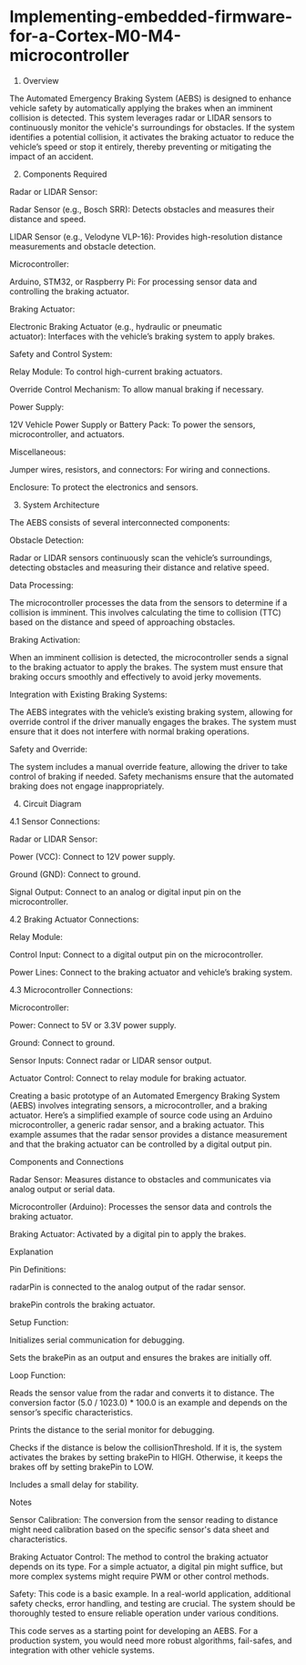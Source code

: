 # Implementing-embedded-firmware-for-a-Cortex-M0-M4-microcontroller
1. Overview

The Automated Emergency Braking System (AEBS) is designed to enhance vehicle safety by automatically applying the brakes when an imminent collision is detected. This system leverages radar or LIDAR sensors to continuously monitor the vehicle's surroundings for obstacles. If the system identifies a potential collision, it activates the braking actuator to reduce the vehicle’s speed or stop it entirely, thereby preventing or mitigating the impact of an accident.

2. Components Required

Radar or LIDAR Sensor:

Radar Sensor (e.g., Bosch SRR): Detects obstacles and measures their distance and speed.

LIDAR Sensor (e.g., Velodyne VLP-16): Provides high-resolution distance measurements and obstacle detection.

Microcontroller:

Arduino, STM32, or Raspberry Pi: For processing sensor data and controlling the braking actuator.

Braking Actuator:

Electronic Braking Actuator (e.g., hydraulic or pneumatic actuator): Interfaces with the vehicle’s braking system to apply brakes.

Safety and Control System:

Relay Module: To control high-current braking actuators.

Override Control Mechanism: To allow manual braking if necessary.

Power Supply:

12V Vehicle Power Supply or Battery Pack: To power the sensors, microcontroller, and actuators.

Miscellaneous:

Jumper wires, resistors, and connectors: For wiring and connections.

Enclosure: To protect the electronics and sensors.

3. System Architecture

The AEBS consists of several interconnected components:

Obstacle Detection:

Radar or LIDAR sensors continuously scan the vehicle’s surroundings, detecting obstacles and measuring their distance and relative speed.

Data Processing:

The microcontroller processes the data from the sensors to determine if a collision is imminent. This involves calculating the time to collision (TTC) based on the distance and speed of approaching obstacles.

Braking Activation:

When an imminent collision is detected, the microcontroller sends a signal to the braking actuator to apply the brakes. The system must ensure that braking occurs smoothly and effectively to avoid jerky movements.

Integration with Existing Braking Systems:

The AEBS integrates with the vehicle’s existing braking system, allowing for override control if the driver manually engages the brakes. The system must ensure that it does not interfere with normal braking operations.

Safety and Override:

The system includes a manual override feature, allowing the driver to take control of braking if needed. Safety mechanisms ensure that the automated braking does not engage inappropriately.

4. Circuit Diagram

4.1 Sensor Connections:

Radar or LIDAR Sensor:

Power (VCC): Connect to 12V power supply.

Ground (GND): Connect to ground.

Signal Output: Connect to an analog or digital input pin on the microcontroller.

4.2 Braking Actuator Connections:

Relay Module:

Control Input: Connect to a digital output pin on the microcontroller.

Power Lines: Connect to the braking actuator and vehicle’s braking system.

4.3 Microcontroller Connections:

Microcontroller:

Power: Connect to 5V or 3.3V power supply.

Ground: Connect to ground.

Sensor Inputs: Connect radar or LIDAR sensor output.

Actuator Control: Connect to relay module for braking actuator.

Creating a basic prototype of an Automated Emergency Braking System (AEBS) involves integrating sensors, a microcontroller, and a braking actuator. Here’s a simplified example of source code using an Arduino microcontroller, a generic radar sensor, and a braking actuator. This example assumes that the radar sensor provides a distance measurement and that the braking actuator can be controlled by a digital output pin.

Components and Connections

Radar Sensor: Measures distance to obstacles and communicates via analog output or serial data.

Microcontroller (Arduino): Processes the sensor data and controls the braking actuator.

Braking Actuator: Activated by a digital pin to apply the brakes.

Explanation

Pin Definitions:

radarPin is connected to the analog output of the radar sensor.

brakePin controls the braking actuator.

Setup Function:

Initializes serial communication for debugging.

Sets the brakePin as an output and ensures the brakes are initially off.

Loop Function:

Reads the sensor value from the radar and converts it to distance. The conversion factor (5.0 / 1023.0) * 100.0 is an example and depends on the sensor’s specific characteristics.

Prints the distance to the serial monitor for debugging.

Checks if the distance is below the collisionThreshold. If it is, the system activates the brakes by setting brakePin to HIGH. Otherwise, it keeps the brakes off by setting brakePin to LOW.

Includes a small delay for stability.

Notes

Sensor Calibration: The conversion from the sensor reading to distance might need calibration based on the specific sensor's data sheet and characteristics.

Braking Actuator Control: The method to control the braking actuator depends on its type. For a simple actuator, a digital pin might suffice, but more complex systems might require PWM or other control methods.

Safety: This code is a basic example. In a real-world application, additional safety checks, error handling, and testing are crucial. The system should be thoroughly tested to ensure reliable operation under various conditions.

This code serves as a starting point for developing an AEBS. For a production system, you would need more robust algorithms, fail-safes, and integration with other vehicle systems.
